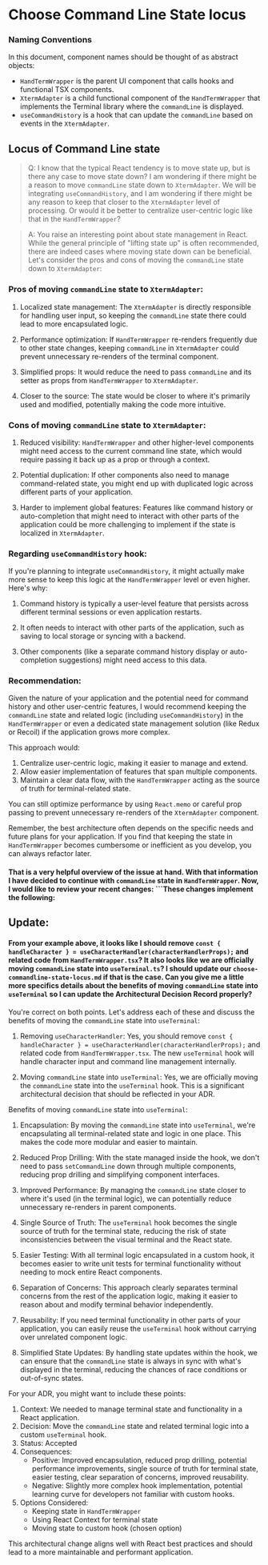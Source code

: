 # Choose Command Line State locus

### Naming Conventions

In this document, component names should be thought of as abstract objects:

* `HandTermWrapper` is the parent UI component that calls hooks and functional TSX components.
* `XtermAdapter` is a child functional component of the `HandTermWrapper` that implements the Terminal library where the `commandLine` is displayed.
* `useCommandHistory` is a hook that can update the `commandLine` based on events in the `XtermAdapter`.

## Locus of Command Line state

> Q: I know that the typical React tendency is to move state up, but is there any case to move state down? I am wondering if there might be a reason to move `commandLine` state down to `XtermAdapter`. We will be integrating `useCommandHistory`, and I am wondering if there might be any reason to keep that closer to the `XtermAdapter` level of processing. Or would it be better to centralize user-centric logic like that in the `HandTermWrapper`?

> A: You raise an interesting point about state management in React. While the general principle of "lifting state up" is often recommended, there are indeed cases where moving state down can be beneficial. Let's consider the pros and cons of moving the `commandLine` state down to `XtermAdapter`:

### Pros of moving `commandLine` state to `XtermAdapter`:

1. Localized state management: The `XtermAdapter` is directly responsible for handling user input, so keeping the `commandLine` state there could lead to more encapsulated logic.

2. Performance optimization: If `HandTermWrapper` re-renders frequently due to other state changes, keeping `commandLine` in `XtermAdapter` could prevent unnecessary re-renders of the terminal component.

3. Simplified props: It would reduce the need to pass `commandLine` and its setter as props from `HandTermWrapper` to `XtermAdapter`.

4. Closer to the source: The state would be closer to where it's primarily used and modified, potentially making the code more intuitive.

### Cons of moving `commandLine` state to `XtermAdapter`:

1. Reduced visibility: `HandTermWrapper` and other higher-level components might need access to the current command line state, which would require passing it back up as a prop or through a context.

2. Potential duplication: If other components also need to manage command-related state, you might end up with duplicated logic across different parts of your application.

3. Harder to implement global features: Features like command history or auto-completion that might need to interact with other parts of the application could be more challenging to implement if the state is localized in `XtermAdapter`.

### Regarding `useCommandHistory` hook:

If you're planning to integrate `useCommandHistory`, it might actually make more sense to keep this logic at the `HandTermWrapper` level or even higher. Here's why:

1. Command history is typically a user-level feature that persists across different terminal sessions or even application restarts.

2. It often needs to interact with other parts of the application, such as saving to local storage or syncing with a backend.

3. Other components (like a separate command history display or auto-completion suggestions) might need access to this data.

### Recommendation:

Given the nature of your application and the potential need for command history and other user-centric features, I would recommend keeping the `commandLine` state and related logic (including `useCommandHistory`) in the `HandTermWrapper` or even a dedicated state management solution (like Redux or Recoil) if the application grows more complex.

This approach would:
1. Centralize user-centric logic, making it easier to manage and extend.
2. Allow easier implementation of features that span multiple components.
3. Maintain a clear data flow, with the `HandTermWrapper` acting as the source of truth for terminal-related state.

You can still optimize performance by using `React.memo` or careful prop passing to prevent unnecessary re-renders of the `XtermAdapter` component.

Remember, the best architecture often depends on the specific needs and future plans for your application. If you find that keeping the state in `HandTermWrapper` becomes cumbersome or inefficient as you develop, you can always refactor later.

#### That is a very helpful overview of the issue at hand. With that information I have decided to continue with `commandLine` state in `HandTermWrapper`. Now, I would like to review your recent changes: ```These changes implement the following:

## Update:

#### From your example above, it looks like I should remove `const { handleCharacter } = useCharacterHandler(characterHandlerProps);` and related code from `HandTermWrapper.tsx`? It also looks like we are officially moving `commandLine` state into `useTerminal.ts`? I should update our `choose-commandline-state-locus.md` if that is the case. Can you give me a little more specifics details about the benefits of moving `commandLine` state into `useTerminal` so I can update the Architectural Decision Record properly?

You're correct on both points. Let's address each of these and discuss the benefits of moving the `commandLine` state into `useTerminal`:

1. Removing `useCharacterHandler`:
   Yes, you should remove `const { handleCharacter } = useCharacterHandler(characterHandlerProps);` and related code from `HandTermWrapper.tsx`. The new `useTerminal` hook will handle character input and command line management internally.

2. Moving `commandLine` state into `useTerminal`:
   Yes, we are officially moving the `commandLine` state into the `useTerminal` hook. This is a significant architectural decision that should be reflected in your ADR.

Benefits of moving `commandLine` state into `useTerminal`:

1. Encapsulation: By moving the `commandLine` state into `useTerminal`, we're encapsulating all terminal-related state and logic in one place. This makes the code more modular and easier to maintain.

2. Reduced Prop Drilling: With the state managed inside the hook, we don't need to pass `setCommandLine` down through multiple components, reducing prop drilling and simplifying component interfaces.

3. Improved Performance: By managing the `commandLine` state closer to where it's used (in the terminal logic), we can potentially reduce unnecessary re-renders in parent components.

4. Single Source of Truth: The `useTerminal` hook becomes the single source of truth for the terminal state, reducing the risk of state inconsistencies between the visual terminal and the React state.

5. Easier Testing: With all terminal logic encapsulated in a custom hook, it becomes easier to write unit tests for terminal functionality without needing to mock entire React components.

6. Separation of Concerns: This approach clearly separates terminal concerns from the rest of the application logic, making it easier to reason about and modify terminal behavior independently.

7. Reusability: If you need terminal functionality in other parts of your application, you can easily reuse the `useTerminal` hook without carrying over unrelated component logic.

8. Simplified State Updates: By handling state updates within the hook, we can ensure that the `commandLine` state is always in sync with what's displayed in the terminal, reducing the chances of race conditions or out-of-sync states.

For your ADR, you might want to include these points:

1. Context: We needed to manage terminal state and functionality in a React application.
2. Decision: Move the `commandLine` state and related terminal logic into a custom `useTerminal` hook.
3. Status: Accepted
4. Consequences:
   - Positive: Improved encapsulation, reduced prop drilling, potential performance improvements, single source of truth for terminal state, easier testing, clear separation of concerns, improved reusability.
   - Negative: Slightly more complex hook implementation, potential learning curve for developers not familiar with custom hooks.
5. Options Considered:
   - Keeping state in `HandTermWrapper`
   - Using React Context for terminal state
   - Moving state to custom hook (chosen option)

This architectural change aligns well with React best practices and should lead to a more maintainable and performant application.